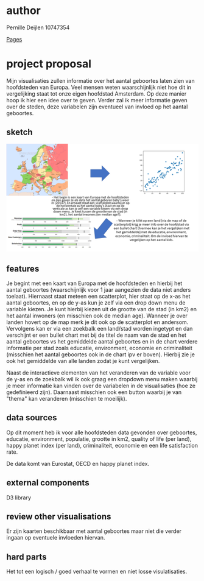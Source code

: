 # author

Pernille Deijlen
10747354

[Pages](https://pernilledeijlen.github.io/Project/)

# project proposal
Mijn visualisaties zullen informatie over het aantal geboortes laten zien van hoofdsteden van Europa. Veel mensen weten waarschijnlijk niet hoe dit in vergelijking staat tot onze eigen hoofdstad Amsterdam. Op deze manier hoop ik hier een idee over te geven. Verder zal ik meer informatie geven over de steden, deze variabelen zijn eventueel van invloed op het aantal geboortes. 

## sketch
![sketch](doc/sketch.PNG)

## features
Je begint met een kaart van Europa met de hoofdsteden en hierbij het aantal geboortes (waarschijnlijk voor 1 jaar aangezien de data niet anders toelaat). Hiernaast staat meteen een scatterplot, hier staat op de x-as het aantal geboortes, en op de y-as kun je zelf via een drop down menu de variable kiezen. Je kunt hierbij kiezen uit de grootte van de stad (in km2) en het aantal inwoners (en misschien ook de median age). Wanneer je over landen hovert op de map merk je dit ook op de scatterplot en andersom. Vervolgens kan er via een zoekbalk een land/stad worden ingetypt en dan verschijnt er een bullet chart met bij de titel de naam van de stad en het aantal geboortes vs het gemiddelde aantal geboortes en in de chart verdere informatie per stad zoals educatie, environment, economie en criminaliteit (misschien het aantal geboortes ook in de chart ipv er boven). Hierbij zie je ook het gemiddelde van alle landen zodat je kunt vergelijken.

Naast de interactieve elementen van het veranderen van de variable voor de y-as en de zoekbalk wil ik ook graag een dropdown menu maken waarbij je meer informatie kan vinden over de variabelen in de visualisaties (hoe ze gedefinieerd zijn). Daarnaast misschien ook een button waarbij je van "thema" kan veranderen (misschien te moeilijk).

## data sources
Op dit moment heb ik voor alle hoofdsteden data gevonden over geboortes, educatie, environment, populatie, grootte in km2, quality of life (per land), happy planet index (per land), criminaliteit, economie en een life satisfaction rate.

De data komt van Eurostat, OECD en happy planet index.

## external components
D3 library

## review other visualisations
Er zijn kaarten beschikbaar met aantal geboortes maar niet die verder ingaan op eventuele invloeden hiervan.

## hard parts
Het tot een logisch / goed verhaal te vormen en niet losse visulatisaties.



